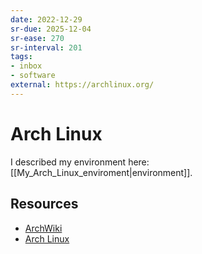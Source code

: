 ```yaml
---
date: 2022-12-29
sr-due: 2025-12-04
sr-ease: 270
sr-interval: 201
tags:
- inbox
- software
external: https://archlinux.org/
---
```


# Arch Linux

I described my environment here: [[My_Arch_Linux_enviroment|environment]].

## Resources

- [ArchWiki](https://wiki.archlinux.org/)
- [Arch Linux](https://archlinux.org/)


